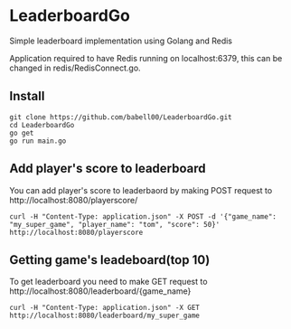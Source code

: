 # LeaderboardGo
 Simple leaderboard implementation using Golang and Redis

 Application required to have Redis running on localhost:6379, this can be changed in redis/RedisConnect.go.

## Install
    git clone https://github.com/babell00/LeaderboardGo.git
    cd LeaderboardGo
    go get
    go run main.go

## Add player's score to leaderboard
 You can add player's score to leaderbaord by making POST request to http://localhost:8080/playerscore/ 
 
    curl -H "Content-Type: application.json" -X POST -d '{"game_name": "my_super_game", "player_name": "tom", "score": 50}' http://localhost:8080/playerscore

## Getting game's leadeboard(top 10)
 To get leaderboard you need to make GET request to http://localhost:8080/leaderboard/{game_name}
  
    curl -H "Content-Type: application.json" -X GET http://localhost:8080/leaderboard/my_super_game
